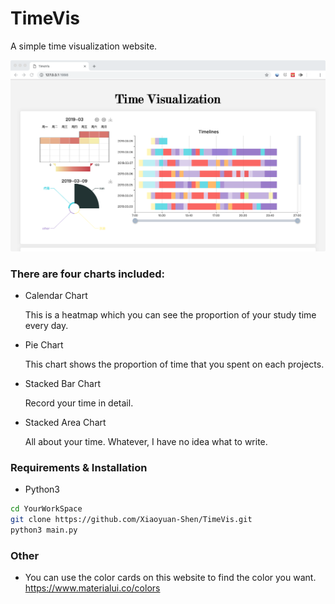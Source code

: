# TimeVis
A simple time visualization website.

![The webUI](./data/ui.png)

### There are four charts included:
- Calendar Chart

    This is a heatmap which you can see the
    proportion of your study time every day.
- Pie Chart

    This chart shows the proportion of time that you spent on each projects.

- Stacked Bar Chart

    Record your time in detail.

- Stacked Area Chart

    All about your time. Whatever, I have no idea what to write.

### Requirements & Installation

- Python3

```bash
cd YourWorkSpace
git clone https://github.com/Xiaoyuan-Shen/TimeVis.git
python3 main.py
```


### Other
- You can use the color cards on this website to find the color you want. https://www.materialui.co/colors
